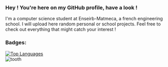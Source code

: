 ### Hey ! You're here on my GitHub profile, have a look !

I'm a computer science student at Enseirb-Matmeca, a french engineering school.
I will upload here random personal or school projects. Feel free to check out everything that might catch your interest !


<h3 align="left">Badges:</h3>

<div class='parent'>
  <div class='child'>
    <a href="https://github.com/UnePatate5010">
  <img src="https://github-readme-stats.vercel.app/api/top-langs/?username=UnePatate5010&layout=donut-vertical&langs_count=10&theme=radical&hide_border=true&locale=en&custom_title=Top%20%Languages" alt="Top Languages"/>
</a>
  </div>
  <div class='child'>
    <img src="./tooth.gif" alt="tooth"/>
  </div>
</div>
